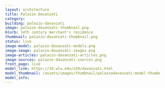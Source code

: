 ```yaml
---
layout: architecture
title: Palazzo Davanzati
category: 
building: palazzo-davanzati
image: palazzo-davanzati-thumbnail.png
blurb: 14th century merchant's residence
thumbnail: palazzo-davanzati-thumbnail.png
status: live
image-model: palazzo-davanzati-models.png
image-image: palazzo-davanzati-images.png
image-articles: palazzo-davanzati-articles.png
image-sources: palazzo-davanzati-sources.png
front_page: live
model_link: https://3d.wlu.edu/v20/davanzati.html
model_thumbnail: /assets/images/thumbnail/palazzodavanzati-model-thumbnail.png
model_info: 
---
```

